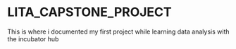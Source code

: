 # LITA_CAPSTONE_PROJECT
This is where i documented my first project while learning data analysis with the incubator hub
